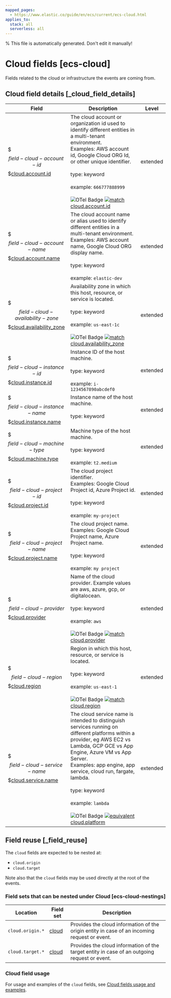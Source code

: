 ```yaml
---
mapped_pages:
  - https://www.elastic.co/guide/en/ecs/current/ecs-cloud.html
applies_to:
  stack: all
  serverless: all
---
```


% This file is automatically generated. Don't edit it manually!

# Cloud fields [ecs-cloud]

Fields related to the cloud or infrastructure the events are coming from.

## Cloud field details [_cloud_field_details]

| Field | Description | Level |
| --- | --- | --- |
| $$$field-cloud-account-id$$$[cloud.account.id](#field-cloud-account-id) |The cloud account or organization id used to identify different entities in a multi-tenant environment.<br>Examples: AWS account id, Google Cloud ORG Id, or other unique identifier.<br><br>type: keyword<br><br>example: `666777888999`<br><br>![OTel Badge](https://img.shields.io/badge/OpenTelemetry-4a5ca6?style=flat&logo=opentelemetry) [![match](https://img.shields.io/badge/match-93c93e?style=flat)](/reference/ecs-opentelemetry.md#ecs-opentelemetry-relation) [cloud.account.id](https://opentelemetry.io/docs/specs/semconv/attributes-registry/cloud/#cloud-account-id)| extended |
| $$$field-cloud-account-name$$$[cloud.account.name](#field-cloud-account-name) |The cloud account name or alias used to identify different entities in a multi-tenant environment.<br>Examples: AWS account name, Google Cloud ORG display name.<br><br>type: keyword<br><br>example: `elastic-dev`<br>| extended |
| $$$field-cloud-availability-zone$$$[cloud.availability_zone](#field-cloud-availability-zone) |Availability zone in which this host, resource, or service is located.<br><br>type: keyword<br><br>example: `us-east-1c`<br><br>![OTel Badge](https://img.shields.io/badge/OpenTelemetry-4a5ca6?style=flat&logo=opentelemetry) [![match](https://img.shields.io/badge/match-93c93e?style=flat)](/reference/ecs-opentelemetry.md#ecs-opentelemetry-relation) [cloud.availability_zone](https://opentelemetry.io/docs/specs/semconv/attributes-registry/cloud/#cloud-availability-zone)| extended |
| $$$field-cloud-instance-id$$$[cloud.instance.id](#field-cloud-instance-id) |Instance ID of the host machine.<br><br>type: keyword<br><br>example: `i-1234567890abcdef0`<br>| extended |
| $$$field-cloud-instance-name$$$[cloud.instance.name](#field-cloud-instance-name) |Instance name of the host machine.<br><br>type: keyword<br><br>| extended |
| $$$field-cloud-machine-type$$$[cloud.machine.type](#field-cloud-machine-type) |Machine type of the host machine.<br><br>type: keyword<br><br>example: `t2.medium`<br>| extended |
| $$$field-cloud-project-id$$$[cloud.project.id](#field-cloud-project-id) |The cloud project identifier.<br>Examples: Google Cloud Project id, Azure Project id.<br><br>type: keyword<br><br>example: `my-project`<br>| extended |
| $$$field-cloud-project-name$$$[cloud.project.name](#field-cloud-project-name) |The cloud project name.<br>Examples: Google Cloud Project name, Azure Project name.<br><br>type: keyword<br><br>example: `my project`<br>| extended |
| $$$field-cloud-provider$$$[cloud.provider](#field-cloud-provider) |Name of the cloud provider. Example values are aws, azure, gcp, or digitalocean.<br><br>type: keyword<br><br>example: `aws`<br><br>![OTel Badge](https://img.shields.io/badge/OpenTelemetry-4a5ca6?style=flat&logo=opentelemetry) [![match](https://img.shields.io/badge/match-93c93e?style=flat)](/reference/ecs-opentelemetry.md#ecs-opentelemetry-relation) [cloud.provider](https://opentelemetry.io/docs/specs/semconv/attributes-registry/cloud/#cloud-provider)| extended |
| $$$field-cloud-region$$$[cloud.region](#field-cloud-region) |Region in which this host, resource, or service is located.<br><br>type: keyword<br><br>example: `us-east-1`<br><br>![OTel Badge](https://img.shields.io/badge/OpenTelemetry-4a5ca6?style=flat&logo=opentelemetry) [![match](https://img.shields.io/badge/match-93c93e?style=flat)](/reference/ecs-opentelemetry.md#ecs-opentelemetry-relation) [cloud.region](https://opentelemetry.io/docs/specs/semconv/attributes-registry/cloud/#cloud-region)| extended |
| $$$field-cloud-service-name$$$[cloud.service.name](#field-cloud-service-name) |The cloud service name is intended to distinguish services running on different platforms within a provider, eg AWS EC2 vs Lambda, GCP GCE vs App Engine, Azure VM vs App Server.<br>Examples: app engine, app service, cloud run, fargate, lambda.<br><br>type: keyword<br><br>example: `lambda`<br><br>![OTel Badge](https://img.shields.io/badge/OpenTelemetry-4a5ca6?style=flat&logo=opentelemetry) [![equivalent](https://img.shields.io/badge/equivalent-1ba9f5?style=flat)](/reference/ecs-opentelemetry.md#ecs-opentelemetry-relation) [cloud.platform](https://opentelemetry.io/docs/specs/semconv/attributes-registry/cloud/#cloud-platform)| extended |

## Field reuse [_field_reuse]

The `cloud` fields are expected to be nested at:

* `cloud.origin`
* `cloud.target`

Note also that the `cloud` fields may be used directly at the root of the events.


### Field sets that can be nested under Cloud [ecs-cloud-nestings]

| Location | Field set | Description |
|---|---|---|
| `cloud.origin.*`| [cloud](/reference/ecs-cloud.md) |Provides the cloud information of the origin entity in case of an incoming request or event.
| `cloud.target.*`| [cloud](/reference/ecs-cloud.md) |Provides the cloud information of the target entity in case of an outgoing request or event.

### Cloud field usage

For usage and examples of the `cloud` fields, see [Cloud fields usage and examples](/reference/ecs-cloud-usage.md).

